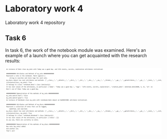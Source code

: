 # Laboratory work 4

Laboratory work 4 repository

## Task 6

In task 6, the work of the notebook module was examined. Here's an example of a launch where you can get acquainted with the research results:

![example](https://github.com/kenticent9/laboratory_work4/blob/master/images/example.png)
